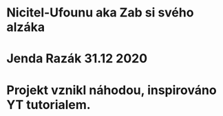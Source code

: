# Nicitel-Ufounu aka Zab si svého alzáka

# Jenda Razák 31.12 2020

# Projekt vznikl náhodou, inspirováno YT tutorialem.
